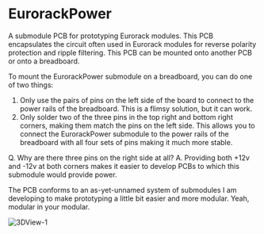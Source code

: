 # EurorackPower

A submodule PCB for prototyping Eurorack modules. This PCB encapsulates the circuit often used in Eurorack modules for reverse polarity protection and ripple filtering. This PCB can be mounted onto another PCB or onto a breadboard. 

To mount the EurorackPower submodule on a breadboard, you can do one of two things:

1. Only use the pairs of pins on the left side of the board to connect to the power rails of the breadboard. This is a flimsy solution, but it can work.
2. Only solder two of the three pins in the top right and bottom right corners, making them match the pins on the left side. This allows you to connect the EurorackPower submodule to the power rails of the breadboard with all four sets of pins making it much more stable.

Q. Why are there three pins on the right side at all? 
A. Providing both +12v and -12v at both corners makes it easier to develop PCBs to which this submodule would provide power.

The PCB conforms to an as-yet-unnamed system of submodules I am developing to make prototyping a little bit easier and more modular. Yeah, modular in your modular.

![3DView-1](https://github.com/octovolt/EurorackPower/assets/78008936/263a8b32-d329-48c6-ae07-ec33e4f2e552)
